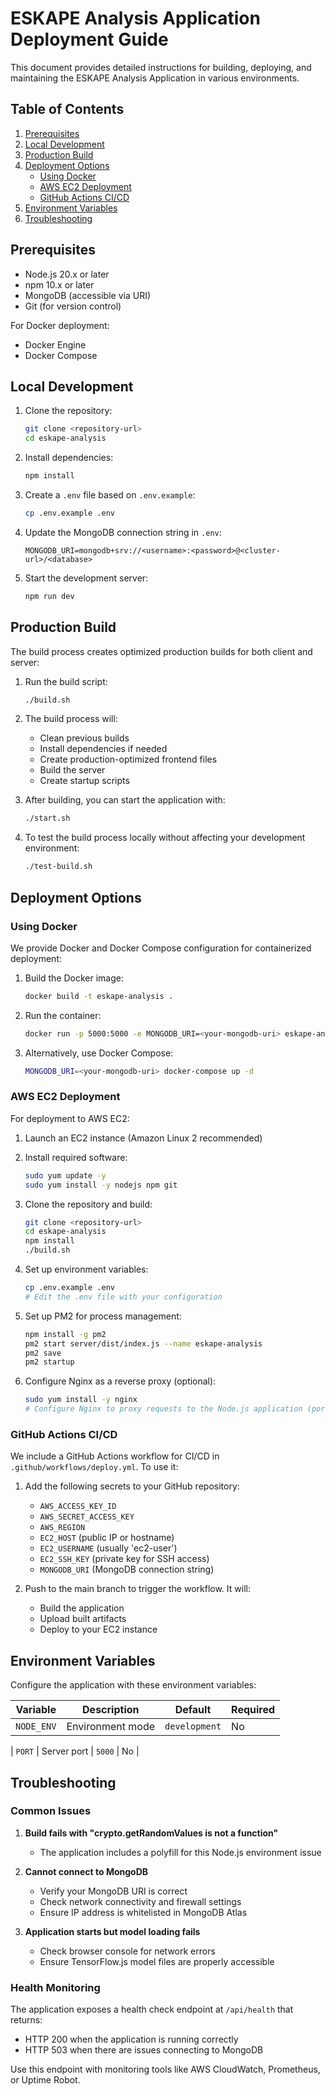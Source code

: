 # ESKAPE Analysis Application Deployment Guide

This document provides detailed instructions for building, deploying, and maintaining the ESKAPE Analysis Application in various environments.

## Table of Contents

1. [Prerequisites](#prerequisites)
2. [Local Development](#local-development)
3. [Production Build](#production-build)
4. [Deployment Options](#deployment-options)
   - [Using Docker](#using-docker)
   - [AWS EC2 Deployment](#aws-ec2-deployment)
   - [GitHub Actions CI/CD](#github-actions-cicd)
5. [Environment Variables](#environment-variables)
6. [Troubleshooting](#troubleshooting)

## Prerequisites

- Node.js 20.x or later
- npm 10.x or later
- MongoDB (accessible via URI)
- Git (for version control)

For Docker deployment:
- Docker Engine
- Docker Compose

## Local Development

1. Clone the repository:
   ```bash
   git clone <repository-url>
   cd eskape-analysis
   ```

2. Install dependencies:
   ```bash
   npm install
   ```

3. Create a `.env` file based on `.env.example`:
   ```bash
   cp .env.example .env
   ```

4. Update the MongoDB connection string in `.env`:
   ```
   MONGODB_URI=mongodb+srv://<username>:<password>@<cluster-url>/<database>
   ```

5. Start the development server:
   ```bash
   npm run dev
   ```

## Production Build

The build process creates optimized production builds for both client and server:

1. Run the build script:
   ```bash
   ./build.sh
   ```

2. The build process will:
   - Clean previous builds
   - Install dependencies if needed
   - Create production-optimized frontend files
   - Build the server
   - Create startup scripts

3. After building, you can start the application with:
   ```bash
   ./start.sh
   ```

4. To test the build process locally without affecting your development environment:
   ```bash
   ./test-build.sh
   ```

## Deployment Options

### Using Docker

We provide Docker and Docker Compose configuration for containerized deployment:

1. Build the Docker image:
   ```bash
   docker build -t eskape-analysis .
   ```

2. Run the container:
   ```bash
   docker run -p 5000:5000 -e MONGODB_URI=<your-mongodb-uri> eskape-analysis
   ```

3. Alternatively, use Docker Compose:
   ```bash
   MONGODB_URI=<your-mongodb-uri> docker-compose up -d
   ```

### AWS EC2 Deployment

For deployment to AWS EC2:

1. Launch an EC2 instance (Amazon Linux 2 recommended)
2. Install required software:
   ```bash
   sudo yum update -y
   sudo yum install -y nodejs npm git
   ```

3. Clone the repository and build:
   ```bash
   git clone <repository-url>
   cd eskape-analysis
   npm install
   ./build.sh
   ```

4. Set up environment variables:
   ```bash
   cp .env.example .env
   # Edit the .env file with your configuration
   ```

5. Set up PM2 for process management:
   ```bash
   npm install -g pm2
   pm2 start server/dist/index.js --name eskape-analysis
   pm2 save
   pm2 startup
   ```

6. Configure Nginx as a reverse proxy (optional):
   ```bash
   sudo yum install -y nginx
   # Configure Nginx to proxy requests to the Node.js application (port 5000)

   ```

### GitHub Actions CI/CD

We include a GitHub Actions workflow for CI/CD in `.github/workflows/deploy.yml`. To use it:

1. Add the following secrets to your GitHub repository:
   - `AWS_ACCESS_KEY_ID`
   - `AWS_SECRET_ACCESS_KEY`
   - `AWS_REGION`
   - `EC2_HOST` (public IP or hostname)
   - `EC2_USERNAME` (usually 'ec2-user')
   - `EC2_SSH_KEY` (private key for SSH access)
   - `MONGODB_URI` (MongoDB connection string)

2. Push to the main branch to trigger the workflow. It will:
   - Build the application
   - Upload built artifacts
   - Deploy to your EC2 instance

## Environment Variables

Configure the application with these environment variables:

| Variable | Description | Default | Required |
|----------|-------------|---------|----------|
| `NODE_ENV` | Environment mode | `development` | No |

| `PORT` | Server port | `5000` | No |

## Troubleshooting

### Common Issues

1. **Build fails with "crypto.getRandomValues is not a function"**
   - The application includes a polyfill for this Node.js environment issue

2. **Cannot connect to MongoDB**
   - Verify your MongoDB URI is correct
   - Check network connectivity and firewall settings
   - Ensure IP address is whitelisted in MongoDB Atlas

3. **Application starts but model loading fails**
   - Check browser console for network errors
   - Ensure TensorFlow.js model files are properly accessible

### Health Monitoring

The application exposes a health check endpoint at `/api/health` that returns:
- HTTP 200 when the application is running correctly
- HTTP 503 when there are issues connecting to MongoDB

Use this endpoint with monitoring tools like AWS CloudWatch, Prometheus, or Uptime Robot.
